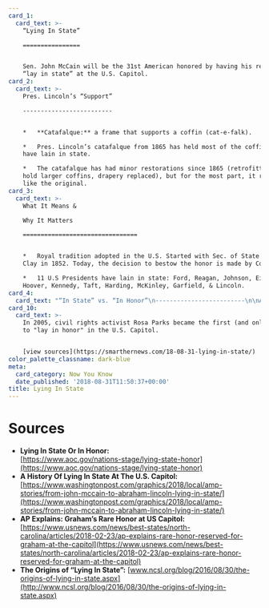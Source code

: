 ```yaml
---
card_1:
  card_text: >-
    “Lying In State”

    ================


    Sen. John McCain will be the 31st American honored by having his remains
    “lay in state” at the U.S. Capitol.
card_2:
  card_text: >-
    Pres. Lincoln’s “Support”

    -------------------------


    *   **Catafalque:** a frame that supports a coffin (cat-e-falk).

    *   Pres. Lincoln’s catafalque from 1865 has held most of the coffins that
    have lain in state.

    *   The catafalque has had minor restorations since 1865 (retrofitted to
    hold larger coffins, drapery replaced), but for the most part, it remains
    like the original.
card_3:
  card_text: >-
    What It Means &  

    Why It Matters

    ================================


    *   Royal tradition adopted in the U.S. Started with Sec. of State Henry
    Clay in 1852. Today, the decision to bestow the honor is made by Congress.

    *   11 U.S Presidents have lain in state: Ford, Reagan, Johnson, Eisenhower,
    Hoover, Kennedy, Taft, Harding, McKinley, Garfield, & Lincoln.
card_4:
  card_text: "“In State” vs. “In Honor”\n-------------------------\n\nAverage citizens cannot **“lay in state”** as that honor is reserved for\_**gov’t & military** officials.\n\nHowever, **eminent private citizens** may **“lay in honor.”**\n\nTo date, only four have received the honor, including Rev. Billy Graham & two police officers killed during an attack on the U.S. Capitol."
card_10:
  card_text: >-
    In 2005, civil rights activist Rosa Parks became the first (and only) woman
    to "lay in honor" in the U.S. Capitol.


    [view sources](https://smarthernews.com/18-08-31-lying-in-state/)
color_palette_classname: dark-blue
meta:
  card_category: Now You Know
  date_published: '2018-08-31T11:50:37+00:00'
title: Lying In State
---
```

Sources
=======

*   **Lying In State Or In Honor:**  
    [https://www.aoc.gov/nations-stage/lying-state-honor](https://www.aoc.gov/nations-stage/lying-state-honor)
*   **A History Of Lying In State At The U.S. Capitol:** [https://www.washingtonpost.com/graphics/2018/local/amp-stories/from-john-mccain-to-abraham-lincoln-lying-in-state/](https://www.washingtonpost.com/graphics/2018/local/amp-stories/from-john-mccain-to-abraham-lincoln-lying-in-state/)
*   **AP Explains: Graham’s Rare Honor at US Capitol:**  
    [https://www.usnews.com/news/best-states/north-carolina/articles/2018-02-23/ap-explains-rare-honor-reserved-for-graham-at-the-capitol](https://www.usnews.com/news/best-states/north-carolina/articles/2018-02-23/ap-explains-rare-honor-reserved-for-graham-at-the-capitol)
*   **The Origins of “Lying In State”:** [www.ncsl.org/blog/2016/08/30/the-origins-of-lying-in-state.aspx](http://www.ncsl.org/blog/2016/08/30/the-origins-of-lying-in-state.aspx)